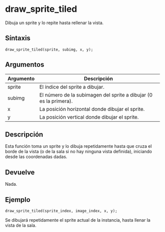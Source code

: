 # draw_sprite_tiled

Dibuja un sprite y lo repite hasta rellenar la vista.

## Síntaxis

  
```gml  
draw_sprite_tiled(sprite, subimg, x, y);  
```  

## Argumentos

Argumento|Descripción|  
---|---|  
sprite|El índice del sprite a dibujar.|  
subimg|El número de la subimagen del sprite a dibujar (0 es la primera).|  
x|La posición horizontal donde dibujar el sprite.|  
y|La posición vertical donde dibujar el sprite.|  

## Descripción

Esta función toma un sprite y lo dibuja repetidamente hasta que cruza el borde de la vista (o de la sala si no hay ninguna vista definida), iniciando desde las coordenadas dadas.

## Devuelve

Nada.

## Ejemplo

  
```gml  
draw_sprite_tiled(sprite_index, image_index, x, y);  
```  
Se dibujará repetidamente el sprite actual de la instancia, hasta llenar la vista de la sala.